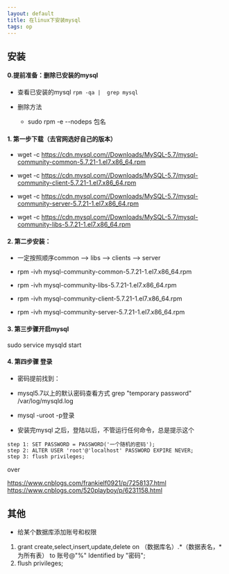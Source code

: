 ```yaml
---
layout: default
title: 在linux下安装mysql
tags: op
---
```


## 安装

#### 0.提前准备：删除已安装的mysql

- 查看已安装的mysql `rpm -qa |  grep mysql`

- 删除方法

	- sudo rpm -e --nodeps 包名

#### 1. 第一步下载（去官网选好自己的版本）

- wget -c https://cdn.mysql.com//Downloads/MySQL-5.7/mysql-community-common-5.7.21-1.el7.x86_64.rpm

- wget -c https://cdn.mysql.com//Downloads/MySQL-5.7/mysql-community-client-5.7.21-1.el7.x86_64.rpm

- wget -c https://cdn.mysql.com//Downloads/MySQL-5.7/mysql-community-server-5.7.21-1.el7.x86_64.rpm

- wget -c https://cdn.mysql.com//Downloads/MySQL-5.7/mysql-community-libs-5.7.21-1.el7.x86_64.rpm

#### 2. 第二步安装：
- 一定按照顺序common --> libs --> clients --> server

- rpm -ivh mysql-community-common-5.7.21-1.el7.x86_64.rpm
- rpm -ivh mysql-community-libs-5.7.21-1.el7.x86_64.rpm
- rpm -ivh mysql-community-client-5.7.21-1.el7.x86_64.rpm
- rpm -ivh mysql-community-server-5.7.21-1.el7.x86_64.rpm

#### 3. 第三步骤开启mysql
sudo service mysqld start

#### 4. 第四步骤 登录

- 密码提前找到：

- mysql5.7以上的默认密码查看方式
grep "temporary password" /var/log/mysqld.log

- mysql -uroot -p登录

- 安装完mysql 之后，登陆以后，不管运行任何命令，总是提示这个
```
step 1: SET PASSWORD = PASSWORD('一个随机的密码');
step 2: ALTER USER 'root'@'localhost' PASSWORD EXPIRE NEVER;
step 3: flush privileges;
```

over

https://www.cnblogs.com/frankielf0921/p/7258137.html
https://www.cnblogs.com/520playboy/p/6231158.html

## 其他
- 给某个数据库添加账号和权限

1. grant create,select,insert,update,delete on （数据库名）.*（数据表名，*为所有表） to 账号@"%" Identified by "密码";
2. flush privileges;